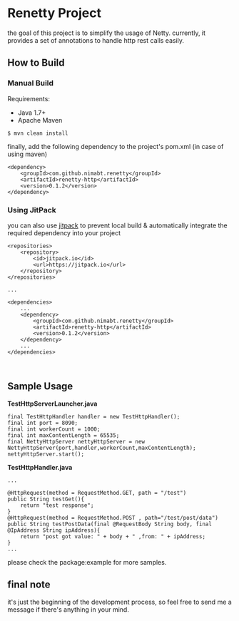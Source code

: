 # Renetty Project
the goal of this project is to simplify the usage of Netty. 
currently, it provides a set of annotations to handle http rest calls easily.
 
 ## How to Build
 
 ### Manual Build
 Requirements:
 - Java 1.7+
 - Apache Maven
 ```
 $ mvn clean install
```

finally, add the following dependency to the project's pom.xml (in case of using maven)
```
<dependency>
    <groupId>com.github.nimabt.renetty</groupId>
    <artifactId>renetty-http</artifactId>
    <version>0.1.2</version>
</dependency>
```
### Using JitPack
you can also use [jitpack](https://jitpack.io) to prevent local build & automatically integrate the required dependency into your project
```
<repositories>
    <repository>
        <id>jitpack.io</id>
        <url>https://jitpack.io</url>
    </repository>
</repositories>

...
    
<dependencies>
    ...
    <dependency>
        <groupId>com.github.nimabt.renetty</groupId>
        <artifactId>renetty-http</artifactId>
        <version>0.1.2</version>
    </dependency>
    ...
</dependencies>

    

```
 
 ## Sample Usage
 
 **TestHttpServerLauncher.java**
 ```
 final TestHttpHandler handler = new TestHttpHandler();
 final int port = 8090;
 final int workerCount = 1000;
 final int maxContentLength = 65535;
 final NettyHttpServer nettyHttpServer = new NettyHttpServer(port,handler,workerCount,maxContentLength);
 nettyHttpServer.start();
 ```
 
 **TestHttpHandler.java**
 ```
 ...
 
 @HttpRequest(method = RequestMethod.GET, path = "/test")
 public String testGet(){
     return "test response";
 }
 @HttpRequest(method = RequestMethod.POST , path="/test/post/data")
 public String testPostData(final @RequestBody String body, final @IpAddress String ipAddress){
     return "post got value: " + body + " ,from: " + ipAddress;
 }   
 ...

 ```
 
please check the package:example for more samples.
 
 
 ## final note
 it's just the beginning of the development process, so feel free to send me a message if there's anything in your mind. 
 
 